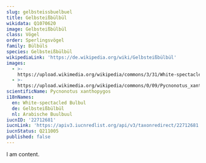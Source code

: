 ```yaml
---
slug: gelbsteissbuelbuel
title: Gelbsteißbülbül
wikidata: Q1070620
image: Gelbsteißbülbül
class: Vögel
order: Sperlingsvögel
family: Bülbüls
species: Gelbsteißbülbül
wikipediaLink: 'https://de.wikipedia.org/wiki/Gelbsteißbülbül'
images:
  - >-
    https://upload.wikimedia.org/wikipedia/commons/3/31/White-spectacled_bulbul.jpg
  - >-
    https://upload.wikimedia.org/wikipedia/commons/0/09/Pycnonotus_xanthopygos_-_White-spectacled_Bulbul_15.jpg
scientificName: Pycnonotus xanthopygos
i18nNames:
  en: White-spectacled Bulbul
  de: Gelbsteißbülbül
  nl: Arabische Buulbuul
iucnID: '22712681'
iucnLink: 'https://apiv3.iucnredlist.org/api/v3/taxonredirect/22712681'
iucnStatus: Q211005
published: false
---
```


I am content.
